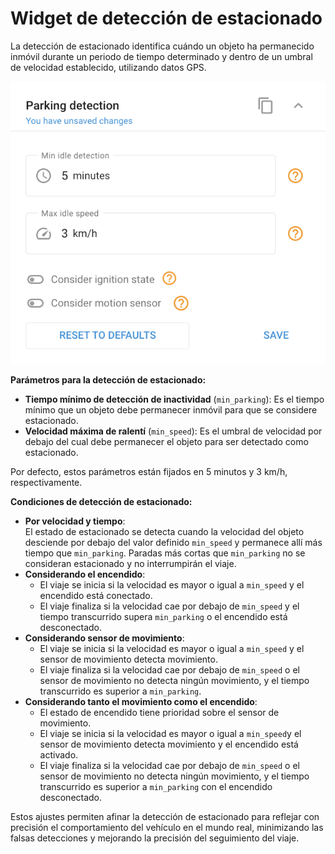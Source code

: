 # Widget de detección de estacionado

La detección de estacionado identifica cuándo un objeto ha permanecido inmóvil durante un periodo de tiempo determinado y dentro de un umbral de velocidad establecido, utilizando datos GPS.

![image-20240815-183001.png](../../../gua-del-usuario/dispositivos-y-ajustes/localizacin-y-desplazamiento/attachments/image-20240815-183001.png)

**Parámetros para la detección de estacionado:**

* **Tiempo mínimo de detección de inactividad** (`min_parking`): Es el tiempo mínimo que un objeto debe permanecer inmóvil para que se considere estacionado.
* **Velocidad máxima de ralentí** (`min_speed`): Es el umbral de velocidad por debajo del cual debe permanecer el objeto para ser detectado como estacionado.

Por defecto, estos parámetros están fijados en 5 minutos y 3 km/h, respectivamente.

**Condiciones de detección de estacionado:**

* **Por velocidad y tiempo**:\
  El estado de estacionado se detecta cuando la velocidad del objeto desciende por debajo del valor definido `min_speed` y permanece allí más tiempo que `min_parking`. Paradas más cortas que `min_parking` no se consideran estacionado y no interrumpirán el viaje.
* **Considerando el encendido**:
  * El viaje se inicia si la velocidad es mayor o igual a `min_speed` y el encendido está conectado.
  * El viaje finaliza si la velocidad cae por debajo de `min_speed` y el tiempo transcurrido supera `min_parking` o el encendido está desconectado.
* **Considerando sensor de movimiento**:
  * El viaje se inicia si la velocidad es mayor o igual a `min_speed` y el sensor de movimiento detecta movimiento.
  * El viaje finaliza si la velocidad cae por debajo de `min_speed` o el sensor de movimiento no detecta ningún movimiento, y el tiempo transcurrido es superior a `min_parking`.
* **Considerando tanto el movimiento como el encendido**:
  * El estado de encendido tiene prioridad sobre el sensor de movimiento.
  * El viaje se inicia si la velocidad es mayor o igual a `min_speed`y el sensor de movimiento detecta movimiento y el encendido está activado.
  * El viaje finaliza si la velocidad cae por debajo de `min_speed` o el sensor de movimiento no detecta ningún movimiento, y el tiempo transcurrido es superior a `min_parking` con el encendido desconectado.

Estos ajustes permiten afinar la detección de estacionado para reflejar con precisión el comportamiento del vehículo en el mundo real, minimizando las falsas detecciones y mejorando la precisión del seguimiento del viaje.
